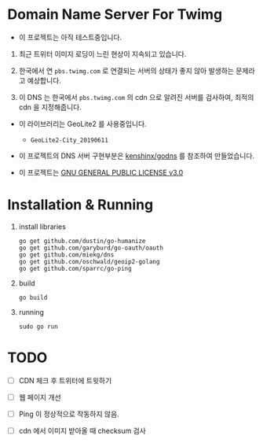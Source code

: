 # Domain Name Server For Twimg

- 이 프로젝트는 아직 테스트중입니다.

1. 최근 트위터 이미지 로딩이 느린 현상이 지속되고 있습니다.

2. 한국에서 연 `pbs.twimg.com` 로 연결되는 서버의 상태가 좋지 않아 발생하는 문제라고 예상합니다.

3. 이 DNS 는 한국에서 `pbs.twimg.com` 의 cdn 으로 알려진 서버를 검사하여, 최적의 cdn 을 지정해줍니다.


- 이 라이브러리는 GeoLite2 를 사용중입니다.
	- `GeoLite2-City_20190611`

- 이 프로젝트의 DNS 서버 구현부분은 [kenshinx/godns](https://github.com/kenshinx/godns) 를 참조하여 만들었습니다.

- 이 프로젝트는 [GNU GENERAL PUBLIC LICENSE v3.0](LISENCE)

# Installation & Running

1. install libraries
	```
	go get github.com/dustin/go-humanize
	go get github.com/garyburd/go-oauth/oauth
	go get github.com/miekg/dns
	go get github.com/oschwald/geoip2-golang
	go get github.com/sparrc/go-ping
	```

2. build
	```
	go build
	```

3. running
	```
	sudo go run
	```

# TODO

- [ ] CDN 체크 후 트위터에 트윗하기

- [ ] 웹 페이지 개선

- [ ] Ping 이 정상적으로 작동하지 않음.

- [ ] cdn 에서 이미지 받아올 때 checksum 검사
